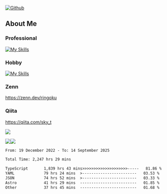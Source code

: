 [![Github](https://img.shields.io/github/followers/skyt-a?label=Follow&style=social)](https://github.com/skyt-a)

## About Me
### Professional
[![My Skills](https://skillicons.dev/icons?i=react,ts,js,nodejs,java,graphql,firebase,githubactions&theme=light)](https://skillicons.dev)
### Hobby
[![My Skills](https://skillicons.dev/icons?i=unity,rust,py&theme=light)](https://skillicons.dev)

### Zenn
https://zenn.dev/ringoku
### Qiita
https://qiita.com/sky_t


![](https://github-profile-summary-cards.vercel.app/api/cards/profile-details?username=skyt-a&theme=default)

![](https://github-profile-summary-cards.vercel.app/api/cards/repos-per-language?username=skyt-a&theme=default)![](https://github-profile-summary-cards.vercel.app/api/cards/stats?username=RinGoku&theme=default)

<!--START_SECTION:waka-->

```txt
From: 19 December 2022 - To: 14 September 2025

Total Time: 2,247 hrs 29 mins

TypeScript       1,839 hrs 43 mins>>>>>>>>>>>>>>>>>>>>-----   81.86 %
YAML             79 hrs 24 mins  >------------------------   03.53 %
JSON             74 hrs 52 mins  >------------------------   03.33 %
Astro            41 hrs 29 mins  -------------------------   01.85 %
Other            37 hrs 45 mins  -------------------------   01.68 %
```

<!--END_SECTION:waka-->
